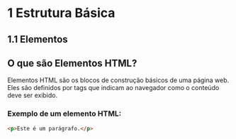 # 1 Estrutura Básica

## 1.1 Elementos

## O que são Elementos HTML?

Elementos HTML são os blocos de construção básicos de uma página web. Eles são definidos por tags que indicam ao navegador como o conteúdo deve ser exibido.

### Exemplo de um elemento HTML:
```html
<p>Este é um parágrafo.</p>